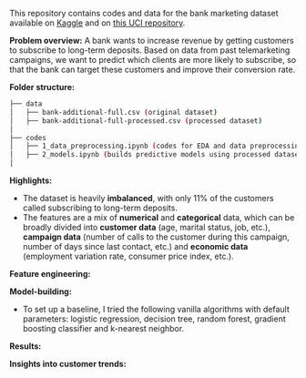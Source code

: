 This repository contains codes and data for the bank marketing dataset available on [Kaggle](https://www.kaggle.com/volodymyrgavrysh/bank-marketing-campaigns-dataset) and on [this UCI repository](https://archive.ics.uci.edu/ml/datasets/bank+marketing).

**Problem overview:**
A bank wants to increase revenue by getting customers to subscribe to long-term deposits. Based on data from past telemarketing campaigns, we want to predict which clients are more likely to subscribe, so that the bank can target these customers and improve their conversion rate.

**Folder structure:**

```bash
├── data
│   ├── bank-additional-full.csv (original dataset)
│   ├── bank-additional-full-processed.csv (processed dataset)
│   
├── codes
│   ├── 1_data_preprocessing.ipynb (codes for EDA and data preprocessing)
│   ├── 2_models.ipynb (builds predictive models using processed dataset)
│    
```

**Highlights:**

- The dataset is heavily **imbalanced**, with only 11% of the customers called subscribing to long-term deposits. 
- The features are a mix of **numerical** and **categorical** data, which can be broadly divided into **customer data** (age, marital status, job, etc.), **campaign data** (number of calls to the customer during this campaign, number of days since last contact, etc.) and **economic data** (employment variation rate, consumer price index, etc.).

**Feature engineering:**

**Model-building:**
 
 - To set up a baseline, I tried the following vanilla algorithms with default parameters: logistic regression, decision tree, random forest, gradient boosting classifier and k-nearest neighbor. 

**Results:**

**Insights into customer trends:**
